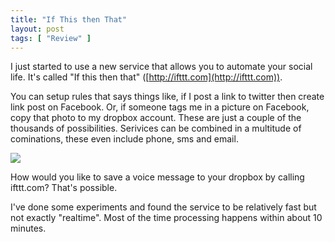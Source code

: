 ```yaml
---
title: "If This then That"
layout: post
tags: [ "Review" ]
---
```


I just started to use a new service that allows you to automate your social life. It's called "If this then that" ([http://ifttt.com](http://ifttt.com)). 

You can setup rules that says things like, if I post a link to twitter then create link post on Facebook. Or, if someone tags me in a picture on Facebook, copy that photo to my dropbox account. These are just a couple of the thousands of possibilities. Serivices can be combined in a multitude of cominations, these even include phone, sms and email.

<div class="vinette">
	<img src="files/images/untitled_picture.png" />
</div>

How would you like to save a voice message to your dropbox by calling ifttt.com? That's possible.

I've done some experiments and found the service to be relatively fast but not exactly "realtime".  Most of the time processing happens within about 10 minutes. 
